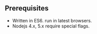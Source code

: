 ## Prerequisites
  - Written in ES6. run in latest browsers.
  - Nodejs 4.x, 5.x require special flags.

